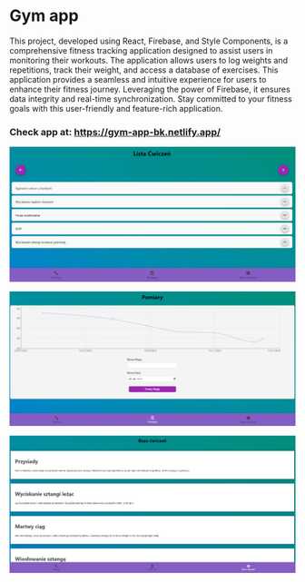 # Gym app

This project, developed using React, Firebase, and Style Components, is a comprehensive fitness tracking application designed to assist users in monitoring their workouts. The application allows users to log weights and repetitions, track their weight, and access a database of exercises. This application provides a seamless and intuitive experience for users to enhance their fitness journey. Leveraging the power of Firebase, it ensures data integrity and real-time synchronization. Stay committed to your fitness goals with this user-friendly and feature-rich application.

### Check app at: https://gym-app-bk.netlify.app/

![obraz](https://github.com/barteczko14/gym-app/blob/main/gym_app_1.png)

![obraz](https://github.com/barteczko14/gym-app/blob/main/gym_app_2.png)

![obraz](https://github.com/barteczko14/gym-app/blob/main/gym_app_3.png)
